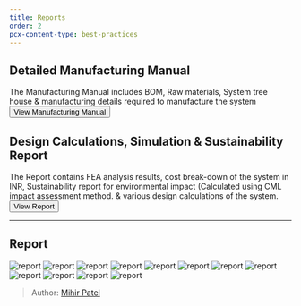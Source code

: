 ```yaml
---
title: Reports
order: 2
pcx-content-type: best-practices
---
```


## Detailed Manufacturing Manual

The Manufacturing Manual includes BOM, Raw materials, System  tree house & manufacturing details required to manufacture the system
<Button type="secondary" href="https://github.com/mihyr/mihr.io/raw/master/projects/airwus/src/content/DIY_Report.pdf">View Manufacturing Manual</Button>

## Design Calculations, Simulation & Sustainability Report

The Report contains FEA analysis results, cost break-down of the system in INR, Sustainability report for environmental impact (Calculated using CML impact assessment method. & various design calculations of the system.   
<Button type="secondary" href="https://github.com/mihyr/mihr.io/raw/master/projects/airwus/src/content/Design_Calculations_Simulation_Costing_Sustainability_Report.pdf">View Report</Button>


----

## Report

![report](report/1.jpg)
![report](report/2.jpg)
![report](report/3.jpg)
![report](report/4.jpg)
![report](report/5.jpg)
![report](report/6.jpg)
![report](report/7.jpg)
![report](report/8.jpg)
![report](report/9.jpg)
![report](report/10.jpg)
![report](report/11.jpg)
![report](report/12.jpg)

> Author: [Mihir Patel](https://github.com/mihyr)